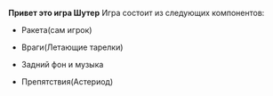**Привет это игра Шутер**
Игра состоит из следующих компонентов:
+ Ракета(сам игрок)
- Враги(Летающие тарелки)
+ Задний фон и музыка
* Препятствия(Астериод)
